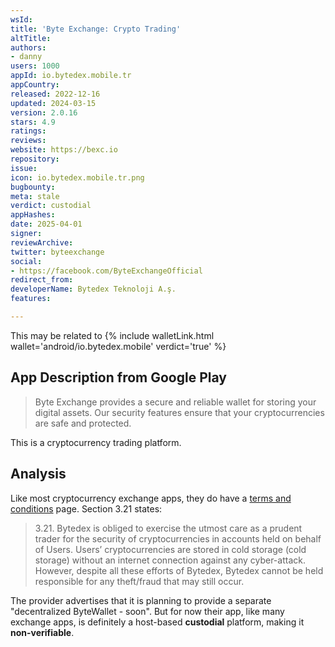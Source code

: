 ```yaml
---
wsId: 
title: 'Byte Exchange: Crypto Trading'
altTitle: 
authors:
- danny
users: 1000
appId: io.bytedex.mobile.tr
appCountry: 
released: 2022-12-16
updated: 2024-03-15
version: 2.0.16
stars: 4.9
ratings: 
reviews: 
website: https://bexc.io
repository: 
issue: 
icon: io.bytedex.mobile.tr.png
bugbounty: 
meta: stale
verdict: custodial
appHashes: 
date: 2025-04-01
signer: 
reviewArchive: 
twitter: byteexchange
social:
- https://facebook.com/ByteExchangeOfficial
redirect_from: 
developerName: Bytedex Teknoloji A.ş.
features: 

---
```


This may be related to {% include walletLink.html wallet='android/io.bytedex.mobile' verdict='true' %}

## App Description from Google Play

> Byte Exchange provides a secure and reliable wallet for storing your digital assets. Our security features ensure that your cryptocurrencies are safe and protected.

This is a cryptocurrency trading platform.

## Analysis 

Like most cryptocurrency exchange apps, they do have a [terms and conditions](https://bytedex.io/en/user-agreements/) page. Section 3.21 states:

> 3.21. Bytedex is obliged to exercise the utmost care as a prudent trader for the security of cryptocurrencies in accounts held on behalf of Users. Users’ cryptocurrencies are stored in cold storage (cold storage) without an internet connection against any cyber-attack. However, despite all these efforts of Bytedex, Bytedex cannot be held responsible for any theft/fraud that may still occur.

The provider advertises that it is planning to provide a separate "decentralized ByteWallet - soon". But for now their app, like many exchange apps, is definitely a host-based **custodial** platform, making it **non-verifiable**.